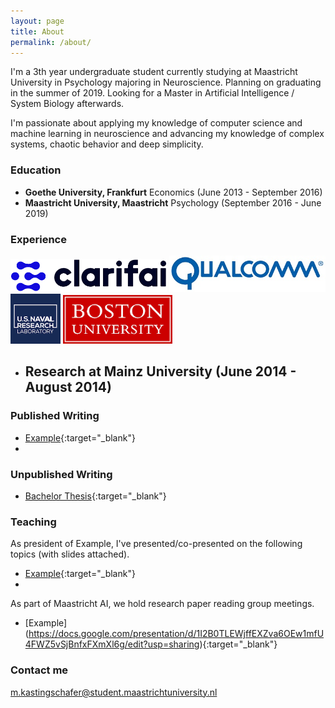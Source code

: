 ```yaml
---
layout: page
title: About
permalink: /about/
---
```


I'm a 3th year undergraduate student currently studying at Maastricht University in Psychology majoring in Neuroscience. Planning on graduating in the summer of 2019. Looking for a Master in Artificial Intelligence / System Biology afterwards. 

I'm passionate about applying my knowledge of computer science and machine learning in neuroscience and advancing my knowledge of complex systems, chaotic behavior and deep simplicity.


### Education
* **Goethe University, Frankfurt** Economics (June 2013 - September 2016)
* **Maastricht University, Maastricht** Psychology (September 2016 - June 2019)

### Experience


<img src="/assets/clarifai.png" width="250">                    <img src="/assets/qualcomm.jpg" width="250">                     <img src="/assets/nrl.png" width="80">                     <img src="/assets/bu.gif" width="175">


* **Research at Mainz University** (June 2014 - August 2014)
  - 


### Published Writing 

* [Example](http://www.kdnuggets.com/author/adit-deshpande){:target="_blank"}
*

### Unpublished Writing
* [Bachelor Thesis](http://www.kdnuggets.com/author/adit-deshpande){:target="_blank"}

### Teaching

As president of Example, I've presented/co-presented on the following topics (with slides attached).

* [Example](http://bit.ly/2xw2T18){:target="_blank"}
* 

As part of Maastricht AI, we hold research paper reading group meetings.

* [Example]
(https://docs.google.com/presentation/d/1I2B0TLEWjffEXZva6OEw1mfU4FWZ5vSjBnfxFXmXl6g/edit?usp=sharing){:target="_blank"}


### Contact me

[m.kastingschafer@student.maastrichtuniversity.nl](mailto:m.kastingschafer@student.maastrichtuniversity.nl)
